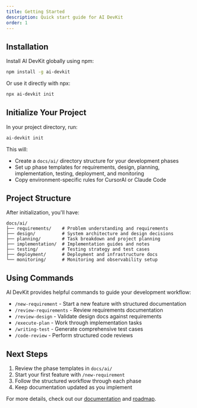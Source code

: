 ```yaml
---
title: Getting Started
description: Quick start guide for AI DevKit
order: 1
---
```


## Installation

Install AI DevKit globally using npm:

```bash
npm install -g ai-devkit
```

Or use it directly with npx:

```bash
npx ai-devkit init
```

## Initialize Your Project

In your project directory, run:

```bash
ai-devkit init
```

This will:
- Create a `docs/ai/` directory structure for your development phases
- Set up phase templates for requirements, design, planning, implementation, testing, deployment, and monitoring
- Copy environment-specific rules for CursorAI or Claude Code

## Project Structure

After initialization, you'll have:

```
docs/ai/
├── requirements/    # Problem understanding and requirements
├── design/          # System architecture and design decisions
├── planning/        # Task breakdown and project planning
├── implementation/  # Implementation guides and notes
├── testing/         # Testing strategy and test cases
├── deployment/      # Deployment and infrastructure docs
└── monitoring/      # Monitoring and observability setup
```

## Using Commands

AI DevKit provides helpful commands to guide your development workflow:

- `/new-requirement` - Start a new feature with structured documentation
- `/review-requirements` - Review requirements documentation
- `/review-design` - Validate design docs against requirements
- `/execute-plan` - Work through implementation tasks
- `/writing-test` - Generate comprehensive test cases
- `/code-review` - Perform structured code reviews

## Next Steps

1. Review the phase templates in `docs/ai/`
2. Start your first feature with `/new-requirement`
3. Follow the structured workflow through each phase
4. Keep documentation updated as you implement

For more details, check out our [documentation](/docs) and [roadmap](/roadmap).

